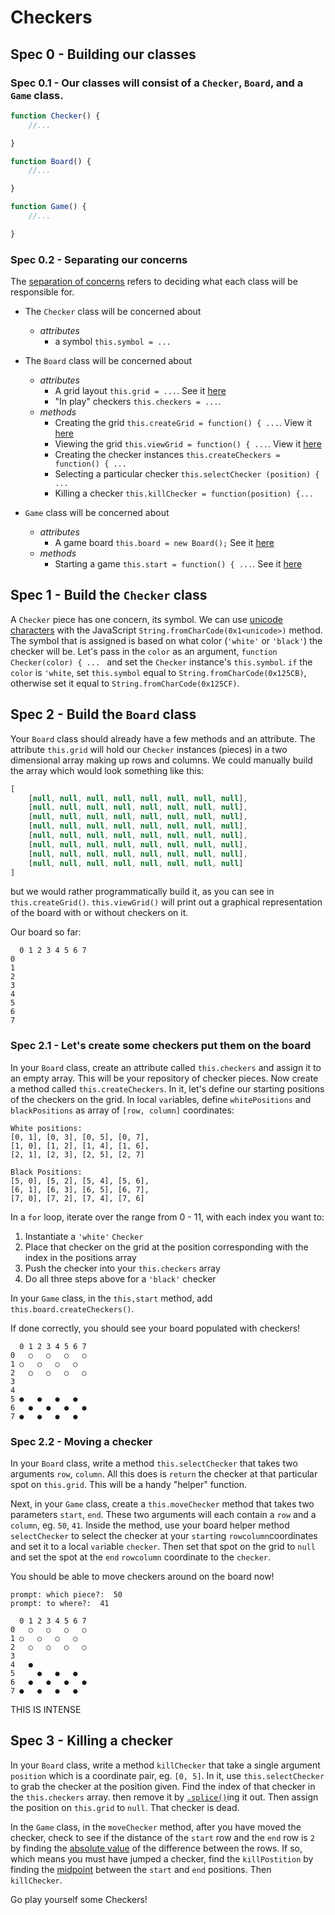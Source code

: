 # Checkers
## Spec 0 - Building our classes
### Spec 0.1 - Our classes will consist of a `Checker`, `Board`, and a `Game` class.
```javascript
function Checker() {
    //...

}

function Board() {
    //...

}

function Game() {
    //...

}
```

### Spec 0.2 - Separating our concerns
The [separation of concerns](https://en.wikipedia.org/wiki/Separation_of_concerns) refers to deciding what each class will be responsible for.

* The `Checker` class will be concerned about
  * *attributes*
    * a symbol `this.symbol = ...`

* The `Board` class will be concerned about
  * *attributes*
    * A grid layout `this.grid = ...`. See it [here](https://github.com/AustinCodingAcademy/frontend-intermediate-workbook/blob/gh-pages/apps/06Checkers.js#L13)
    * "In play" checkers `this.checkers = ...`.
  * *methods*
    * Creating the grid `this.createGrid = function() { ...`. View it [here](https://github.com/AustinCodingAcademy/frontend-intermediate-workbook/blob/gh-pages/apps/06Checkers.js#L15)
    * Viewing the grid `this.viewGrid = function() { ...`. View it [here](https://github.com/AustinCodingAcademy/frontend-intermediate-workbook/blob/gh-pages/apps/06Checkers.js#L27)
    * Creating the checker instances `this.createCheckers = function() { ...`
    * Selecting a particular checker `this.selectChecker (position) { ...`
    * Killing a checker `this.killChecker = function(position) {...`

* `Game` class will be concerned about
  * *attributes*
    * A game board `this.board = new Board();` See it [here](https://github.com/AustinCodingAcademy/frontend-intermediate-workbook/blob/gh-pages/apps/06Checkers.js#L56)
  * *methods*
    * Starting a game `this.start = function() { ...`. See it [here](https://github.com/AustinCodingAcademy/frontend-intermediate-workbook/blob/gh-pages/apps/06Checkers.js#L58)

## Spec 1 - Build the `Checker` class
A `Checker` piece has one concern, its symbol. We can use [unicode characters](http://jrgraphix.net/r/Unicode/25A0-25FF) with the JavaScript `String.fromCharCode(0x1<unicode>)` method. The symbol that is assigned is based on what color (`'white'` or `'black'`) the checker will be. Let's pass in the `color` as an argument, `function Checker(color) { ... ` and set the `Checker` instance's `this.symbol`. `if` the `color` is `'white`, set `this.symbol` equal to `String.fromCharCode(0x125CB)`, otherwise set it equal to `String.fromCharCode(0x125CF)`.

## Spec 2 - Build the `Board` class
Your `Board` class should already have a few methods and an attribute. The attribute `this.grid` will hold our `Checker` instances (pieces) in a two dimensional array making up rows and columns. We could manually build the array which would look something like this:
```javascript
[
    [null, null, null, null, null, null, null, null],
    [null, null, null, null, null, null, null, null],
    [null, null, null, null, null, null, null, null],
    [null, null, null, null, null, null, null, null],
    [null, null, null, null, null, null, null, null],
    [null, null, null, null, null, null, null, null],
    [null, null, null, null, null, null, null, null],
    [null, null, null, null, null, null, null, null]
]
```
but we would rather programmatically build it, as you can see in `this.createGrid()`. `this.viewGrid()` will print out a graphical representation of the board with or without checkers on it.

Our board so far:
```
  0 1 2 3 4 5 6 7
0
1
2
3
4
5
6
7
```

### Spec 2.1 - Let's create some checkers put them on the board
In your `Board` class, create an attribute called `this.checkers` and assign it to an empty array. This will be your repository of checker pieces. Now create a method called `this.createCheckers`. In it, let's define our starting positions of the checkers on the grid. In local `var`iables, define `whitePositions` and `blackPositions` as array of `[row, column]` coordinates:
```
White positions:
[0, 1], [0, 3], [0, 5], [0, 7],
[1, 0], [1, 2], [1, 4], [1, 6],
[2, 1], [2, 3], [2, 5], [2, 7]

Black Positions:
[5, 0], [5, 2], [5, 4], [5, 6],
[6, 1], [6, 3], [6, 5], [6, 7],
[7, 0], [7, 2], [7, 4], [7, 6]
```
In a `for` loop, iterate over the range from 0 - 11, with each index you want to:
1. Instantiate a `'white'` `Checker`
1. Place that checker on the grid at the position corresponding with the index in the positions array
1. Push the checker into your `this.checkers` array
1. Do all three steps above for a `'black'` checker

In your `Game` class, in the `this,start` method, add `this.board.createCheckers()`.

If done correctly, you should see your board populated with checkers!
```
  0 1 2 3 4 5 6 7
0   ○   ○   ○   ○
1 ○   ○   ○   ○
2   ○   ○   ○   ○
3
4
5 ●   ●   ●   ●
6   ●   ●   ●   ●
7 ●   ●   ●   ●
```

### Spec 2.2 - Moving a checker
In your `Board` class, write a method `this.selectChecker` that takes two arguments `row`, `column`. All this does is `return` the checker at that particular spot on `this.grid`. This will be a handy "helper" function.

Next, in your `Game` class, create a `this.moveChecker` method that takes two parameters `start`, `end`. These two arguments will each contain a `row` and a `column`, eg. `50`, `41`. Inside the method, use your board helper method `selectChecker` to select the checker at your `start`ing `rowcolumn`coordinates and set it to a local `var`iable `checker`. Then set that spot on the grid to `null` and set the spot at the `end` `rowcolumn` coordinate to the `checker`.

You should be able to move checkers around on the board now!
```
prompt: which piece?:  50
prompt: to where?:  41

  0 1 2 3 4 5 6 7
0   ○   ○   ○   ○
1 ○   ○   ○   ○
2   ○   ○   ○   ○
3
4   ●
5     ●   ●   ●
6   ●   ●   ●   ●
7 ●   ●   ●   ●
```
THIS IS INTENSE

## Spec 3 - Killing a checker
In your `Board` class, write a method `killChecker` that take a single argument `position` which is a coordinate pair, eg. `[0, 5]`. In it, use `this.selectChecker` to grab the checker at the position given. Find the index of that checker in the `this.checkers` array. then remove it by [`.splice()`](https://developer.mozilla.org/en-US/docs/Web/JavaScript/Reference/Global_Objects/Array/splice)ing it out.
Then assign the position on `this.grid` to `null`. That checker is dead.

In the `Game` class, in the `moveChecker` method, after you have moved the checker, check to see if the distance of the `start` row and the `end` row is `2` by finding the [absolute value](https://developer.mozilla.org/en-US/docs/Web/JavaScript/Reference/Global_Objects/Math/abs) of the difference between the rows. If so, which means you must have jumped a checker, find the `killPostition` by finding the [midpoint](http://cs.selu.edu/~rbyrd/math/midpoint/) between the `start` and `end` positions. Then `killChecker`.


Go play yourself some Checkers!

